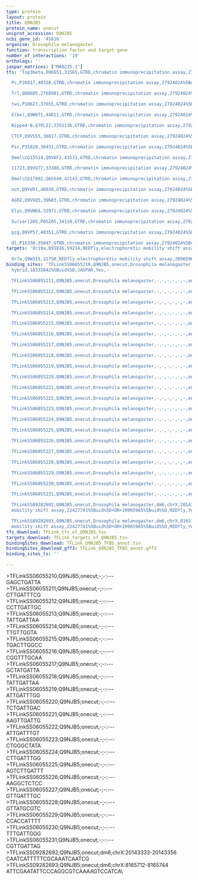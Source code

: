 ```yaml
---
type: protein
layout: protein
title: Q9NJB5
protein_name: onecut
uniprot_accession: Q9NJB5
ncbi_gene_id: '45816'
organism: Drosophila melanogaster
function: transcription factor and target gene
number_of_interactions: '19'
orthologs: ''
jaspar_matrices: ["MA0235.1"]
tfs: 'Top3beta,O96651,31565,GTRD,chromatin immunoprecipitation assay,27924024%5Buid%5D,No

  Pc,P26017,40358,GTRD,chromatin immunoprecipitation assay,27924024%5Buid%5D,No

  Trl,Q08605,2768981,GTRD,chromatin immunoprecipitation assay,27924024%5Buid%5D,No

  twi,P10627,37655,GTRD,chromatin immunoprecipitation assay,27924024%5Buid%5D,No

  E(bx),Q9W0T1,44811,GTRD,chromatin immunoprecipitation assay,27924024%5Buid%5D,No

  Nipped-B,Q7PLI2,3355136,GTRD,chromatin immunoprecipitation assay,27924024%5Buid%5D,No

  CTCF,Q9VS55,38817,GTRD,chromatin immunoprecipitation assay,27924024%5Buid%5D,No

  Psc,P35820,36431,GTRD,chromatin immunoprecipitation assay,27924024%5Buid%5D,No

  Dmel\CG15514,Q9VAF2,43531,GTRD,chromatin immunoprecipitation assay,27924024%5Buid%5D,No

  11723,Q9VQ77,33388,GTRD,chromatin immunoprecipitation assay,27924024%5Buid%5D,No

  Dmel\CG17802,Q8SX40,42143,GTRD,chromatin immunoprecipitation assay,27924024%5Buid%5D,No

  not,Q9VVR1,40030,GTRD,chromatin immunoprecipitation assay,27924024%5Buid%5D,No

  AGO2,Q9VUQ5,39683,GTRD,chromatin immunoprecipitation assay,27924024%5Buid%5D,No

  Elys,Q9VWE6,32971,GTRD,chromatin immunoprecipitation assay,27924024%5Buid%5D,No

  Su(var)205,P05205,34119,GTRD,chromatin immunoprecipitation assay,27924024%5Buid%5D,No

  pzg,Q9VP57,40351,GTRD,chromatin immunoprecipitation assay,27924024%5Buid%5D,No

  dl,P15330,35047,GTRD,chromatin immunoprecipitation assay,27924024%5Buid%5D,No'
targets: 'Or19a,Q9I816,59214,REDfly,electrophoretic mobility shift assay,20965965%5Buid%5D+OR+22427741%5Buid%5D,Yes

  Or7a,Q9W3I5,31750,REDfly,electrophoretic mobility shift assay,20965965%5Buid%5D+OR+22427741%5Buid%5D,Yes'
binding_sites: 'TFLinkSS06055210,Q9NJB5,onecut,Drosophila melanogaster,-,-,-,-,-,-,one
  hybrid,18332042%5Buid%5D,JASPAR,Yes,-

  TFLinkSS06055211,Q9NJB5,onecut,Drosophila melanogaster,-,-,-,-,-,-,one hybrid,18332042%5Buid%5D,JASPAR,Yes,-

  TFLinkSS06055212,Q9NJB5,onecut,Drosophila melanogaster,-,-,-,-,-,-,one hybrid,18332042%5Buid%5D,JASPAR,Yes,-

  TFLinkSS06055213,Q9NJB5,onecut,Drosophila melanogaster,-,-,-,-,-,-,one hybrid,18332042%5Buid%5D,JASPAR,Yes,-

  TFLinkSS06055214,Q9NJB5,onecut,Drosophila melanogaster,-,-,-,-,-,-,one hybrid,18332042%5Buid%5D,JASPAR,Yes,-

  TFLinkSS06055215,Q9NJB5,onecut,Drosophila melanogaster,-,-,-,-,-,-,one hybrid,18332042%5Buid%5D,JASPAR,Yes,-

  TFLinkSS06055216,Q9NJB5,onecut,Drosophila melanogaster,-,-,-,-,-,-,one hybrid,18332042%5Buid%5D,JASPAR,Yes,-

  TFLinkSS06055217,Q9NJB5,onecut,Drosophila melanogaster,-,-,-,-,-,-,one hybrid,18332042%5Buid%5D,JASPAR,Yes,-

  TFLinkSS06055218,Q9NJB5,onecut,Drosophila melanogaster,-,-,-,-,-,-,one hybrid,18332042%5Buid%5D,JASPAR,Yes,-

  TFLinkSS06055219,Q9NJB5,onecut,Drosophila melanogaster,-,-,-,-,-,-,one hybrid,18332042%5Buid%5D,JASPAR,Yes,-

  TFLinkSS06055220,Q9NJB5,onecut,Drosophila melanogaster,-,-,-,-,-,-,one hybrid,18332042%5Buid%5D,JASPAR,Yes,-

  TFLinkSS06055221,Q9NJB5,onecut,Drosophila melanogaster,-,-,-,-,-,-,one hybrid,18332042%5Buid%5D,JASPAR,Yes,-

  TFLinkSS06055222,Q9NJB5,onecut,Drosophila melanogaster,-,-,-,-,-,-,one hybrid,18332042%5Buid%5D,JASPAR,Yes,-

  TFLinkSS06055223,Q9NJB5,onecut,Drosophila melanogaster,-,-,-,-,-,-,one hybrid,18332042%5Buid%5D,JASPAR,Yes,-

  TFLinkSS06055224,Q9NJB5,onecut,Drosophila melanogaster,-,-,-,-,-,-,one hybrid,18332042%5Buid%5D,JASPAR,Yes,-

  TFLinkSS06055225,Q9NJB5,onecut,Drosophila melanogaster,-,-,-,-,-,-,one hybrid,18332042%5Buid%5D,JASPAR,Yes,-

  TFLinkSS06055226,Q9NJB5,onecut,Drosophila melanogaster,-,-,-,-,-,-,one hybrid,18332042%5Buid%5D,JASPAR,Yes,-

  TFLinkSS06055227,Q9NJB5,onecut,Drosophila melanogaster,-,-,-,-,-,-,one hybrid,18332042%5Buid%5D,JASPAR,Yes,-

  TFLinkSS06055228,Q9NJB5,onecut,Drosophila melanogaster,-,-,-,-,-,-,one hybrid,18332042%5Buid%5D,JASPAR,Yes,-

  TFLinkSS06055229,Q9NJB5,onecut,Drosophila melanogaster,-,-,-,-,-,-,one hybrid,18332042%5Buid%5D,JASPAR,Yes,-

  TFLinkSS06055230,Q9NJB5,onecut,Drosophila melanogaster,-,-,-,-,-,-,one hybrid,18332042%5Buid%5D,JASPAR,Yes,-

  TFLinkSS06055231,Q9NJB5,onecut,Drosophila melanogaster,-,-,-,-,-,-,one hybrid,18332042%5Buid%5D,JASPAR,Yes,-

  TFLinkSS09282692,Q9NJB5,onecut,Drosophila melanogaster,dm6,chrX,20143333,20143356,-,dm6&position=chrX:20143333-20143356,electrophoretic
  mobility shift assay,22427741%5Buid%5D+OR+20965965%5Buid%5D,REDfly,Yes,0

  TFLinkSS09282693,Q9NJB5,onecut,Drosophila melanogaster,dm6,chrX,8165712,8165744,-,dm6&position=chrX:8165712-8165744,electrophoretic
  mobility shift assay,22427741%5Buid%5D+OR+20965965%5Buid%5D,REDfly,Yes,0'
tfs_download: TFLink_tfs_of_Q9NJB5.tsv
targets_download: TFLink_targets_of_Q9NJB5.tsv
bindingSites_download: TFLink_Q9NJB5_TFBS_annot.tsv
bindingSites_download_gff3: TFLink_Q9NJB5_TFBS_annot.gff3
binding_sites_ls: ''

---
```

\>TFLinkSS06055210;Q9NJB5;onecut;-;-:---\GAGCTGATTA\\>TFLinkSS06055211;Q9NJB5;onecut;-;-:---\CTTGATTTCG\\>TFLinkSS06055212;Q9NJB5;onecut;-;-:---\CCTTGATTGC\\>TFLinkSS06055213;Q9NJB5;onecut;-;-:---\TATTGATTAA\\>TFLinkSS06055214;Q9NJB5;onecut;-;-:---\TTGTTGGTA\\>TFLinkSS06055215;Q9NJB5;onecut;-;-:---\TGACTTGGCC\\>TFLinkSS06055216;Q9NJB5;onecut;-;-:---\CGGTTTGCAA\\>TFLinkSS06055217;Q9NJB5;onecut;-;-:---\GCTATGATTA\\>TFLinkSS06055218;Q9NJB5;onecut;-;-:---\TATTGATTAA\\>TFLinkSS06055219;Q9NJB5;onecut;-;-:---\ATTGATTTGG\\>TFLinkSS06055220;Q9NJB5;onecut;-;-:---\TCTGATTGAC\\>TFLinkSS06055221;Q9NJB5;onecut;-;-:---\AAGTTGATTG\\>TFLinkSS06055222;Q9NJB5;onecut;-;-:---\ATTGATTTGT\\>TFLinkSS06055223;Q9NJB5;onecut;-;-:---\CTGGGCTATA\\>TFLinkSS06055224;Q9NJB5;onecut;-;-:---\CTTGATTTGG\\>TFLinkSS06055225;Q9NJB5;onecut;-;-:---\AGTCTTGATTT\\>TFLinkSS06055226;Q9NJB5;onecut;-;-:---\AAGGCTCTCC\\>TFLinkSS06055227;Q9NJB5;onecut;-;-:---\GTTGATTTGC\\>TFLinkSS06055228;Q9NJB5;onecut;-;-:---\GTTATGCGTC\\>TFLinkSS06055229;Q9NJB5;onecut;-;-:---\CCACCATTTT\\>TFLinkSS06055230;Q9NJB5;onecut;-;-:---\TTTGATTGGG\\>TFLinkSS06055231;Q9NJB5;onecut;-;-:---\CGTTGATTAG\\>TFLinkSS09282692;Q9NJB5;onecut;dm6;chrX:20143333-20143356\CAATCATTTTTCGCAAATCAATCG\\>TFLinkSS09282693;Q9NJB5;onecut;dm6;chrX:8165712-8165744\ATTCGAATATTCCCAGGCGTCAAAAGTCCATCA\